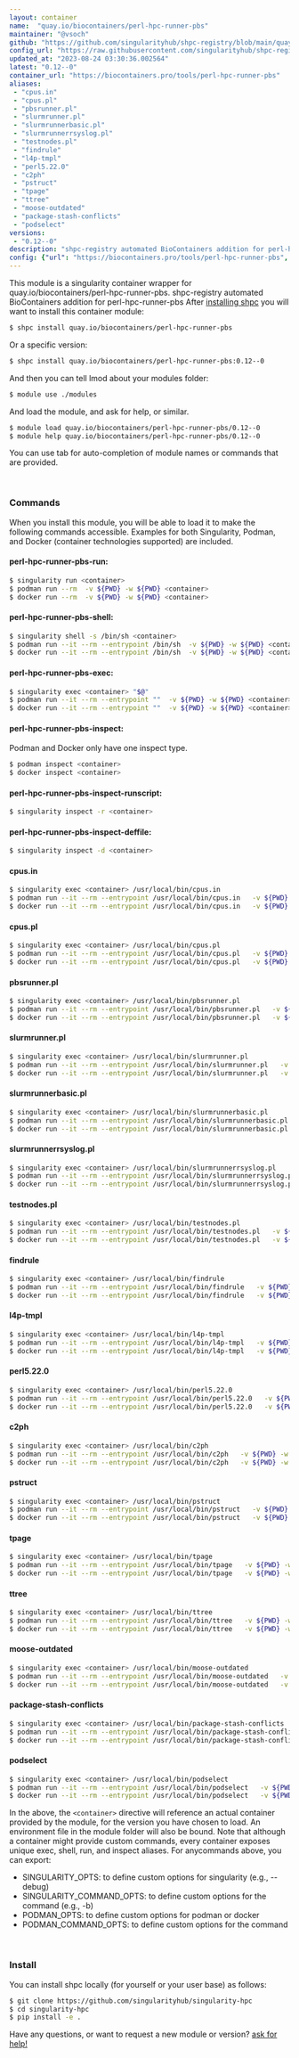 ```yaml
---
layout: container
name:  "quay.io/biocontainers/perl-hpc-runner-pbs"
maintainer: "@vsoch"
github: "https://github.com/singularityhub/shpc-registry/blob/main/quay.io/biocontainers/perl-hpc-runner-pbs/container.yaml"
config_url: "https://raw.githubusercontent.com/singularityhub/shpc-registry/main/quay.io/biocontainers/perl-hpc-runner-pbs/container.yaml"
updated_at: "2023-08-24 03:30:36.002564"
latest: "0.12--0"
container_url: "https://biocontainers.pro/tools/perl-hpc-runner-pbs"
aliases:
 - "cpus.in"
 - "cpus.pl"
 - "pbsrunner.pl"
 - "slurmrunner.pl"
 - "slurmrunnerbasic.pl"
 - "slurmrunnerrsyslog.pl"
 - "testnodes.pl"
 - "findrule"
 - "l4p-tmpl"
 - "perl5.22.0"
 - "c2ph"
 - "pstruct"
 - "tpage"
 - "ttree"
 - "moose-outdated"
 - "package-stash-conflicts"
 - "podselect"
versions:
 - "0.12--0"
description: "shpc-registry automated BioContainers addition for perl-hpc-runner-pbs"
config: {"url": "https://biocontainers.pro/tools/perl-hpc-runner-pbs", "maintainer": "@vsoch", "description": "shpc-registry automated BioContainers addition for perl-hpc-runner-pbs", "latest": {"0.12--0": "sha256:ebe8cdeddd845bef8d94a212cc60e553494267055a1144461758012f3ec2b65d"}, "tags": {"0.12--0": "sha256:ebe8cdeddd845bef8d94a212cc60e553494267055a1144461758012f3ec2b65d"}, "docker": "quay.io/biocontainers/perl-hpc-runner-pbs", "aliases": {"cpus.in": "/usr/local/bin/cpus.in", "cpus.pl": "/usr/local/bin/cpus.pl", "pbsrunner.pl": "/usr/local/bin/pbsrunner.pl", "slurmrunner.pl": "/usr/local/bin/slurmrunner.pl", "slurmrunnerbasic.pl": "/usr/local/bin/slurmrunnerbasic.pl", "slurmrunnerrsyslog.pl": "/usr/local/bin/slurmrunnerrsyslog.pl", "testnodes.pl": "/usr/local/bin/testnodes.pl", "findrule": "/usr/local/bin/findrule", "l4p-tmpl": "/usr/local/bin/l4p-tmpl", "perl5.22.0": "/usr/local/bin/perl5.22.0", "c2ph": "/usr/local/bin/c2ph", "pstruct": "/usr/local/bin/pstruct", "tpage": "/usr/local/bin/tpage", "ttree": "/usr/local/bin/ttree", "moose-outdated": "/usr/local/bin/moose-outdated", "package-stash-conflicts": "/usr/local/bin/package-stash-conflicts", "podselect": "/usr/local/bin/podselect"}}
---
```


This module is a singularity container wrapper for quay.io/biocontainers/perl-hpc-runner-pbs.
shpc-registry automated BioContainers addition for perl-hpc-runner-pbs
After [installing shpc](#install) you will want to install this container module:


```bash
$ shpc install quay.io/biocontainers/perl-hpc-runner-pbs
```

Or a specific version:

```bash
$ shpc install quay.io/biocontainers/perl-hpc-runner-pbs:0.12--0
```

And then you can tell lmod about your modules folder:

```bash
$ module use ./modules
```

And load the module, and ask for help, or similar.

```bash
$ module load quay.io/biocontainers/perl-hpc-runner-pbs/0.12--0
$ module help quay.io/biocontainers/perl-hpc-runner-pbs/0.12--0
```

You can use tab for auto-completion of module names or commands that are provided.

<br>

### Commands

When you install this module, you will be able to load it to make the following commands accessible.
Examples for both Singularity, Podman, and Docker (container technologies supported) are included.

#### perl-hpc-runner-pbs-run:

```bash
$ singularity run <container>
$ podman run --rm  -v ${PWD} -w ${PWD} <container>
$ docker run --rm  -v ${PWD} -w ${PWD} <container>
```

#### perl-hpc-runner-pbs-shell:

```bash
$ singularity shell -s /bin/sh <container>
$ podman run --it --rm --entrypoint /bin/sh  -v ${PWD} -w ${PWD} <container>
$ docker run --it --rm --entrypoint /bin/sh  -v ${PWD} -w ${PWD} <container>
```

#### perl-hpc-runner-pbs-exec:

```bash
$ singularity exec <container> "$@"
$ podman run --it --rm --entrypoint ""  -v ${PWD} -w ${PWD} <container> "$@"
$ docker run --it --rm --entrypoint ""  -v ${PWD} -w ${PWD} <container> "$@"
```

#### perl-hpc-runner-pbs-inspect:

Podman and Docker only have one inspect type.

```bash
$ podman inspect <container>
$ docker inspect <container>
```

#### perl-hpc-runner-pbs-inspect-runscript:

```bash
$ singularity inspect -r <container>
```

#### perl-hpc-runner-pbs-inspect-deffile:

```bash
$ singularity inspect -d <container>
```


#### cpus.in

```bash
$ singularity exec <container> /usr/local/bin/cpus.in
$ podman run --it --rm --entrypoint /usr/local/bin/cpus.in   -v ${PWD} -w ${PWD} <container> -c " $@"
$ docker run --it --rm --entrypoint /usr/local/bin/cpus.in   -v ${PWD} -w ${PWD} <container> -c " $@"
```


#### cpus.pl

```bash
$ singularity exec <container> /usr/local/bin/cpus.pl
$ podman run --it --rm --entrypoint /usr/local/bin/cpus.pl   -v ${PWD} -w ${PWD} <container> -c " $@"
$ docker run --it --rm --entrypoint /usr/local/bin/cpus.pl   -v ${PWD} -w ${PWD} <container> -c " $@"
```


#### pbsrunner.pl

```bash
$ singularity exec <container> /usr/local/bin/pbsrunner.pl
$ podman run --it --rm --entrypoint /usr/local/bin/pbsrunner.pl   -v ${PWD} -w ${PWD} <container> -c " $@"
$ docker run --it --rm --entrypoint /usr/local/bin/pbsrunner.pl   -v ${PWD} -w ${PWD} <container> -c " $@"
```


#### slurmrunner.pl

```bash
$ singularity exec <container> /usr/local/bin/slurmrunner.pl
$ podman run --it --rm --entrypoint /usr/local/bin/slurmrunner.pl   -v ${PWD} -w ${PWD} <container> -c " $@"
$ docker run --it --rm --entrypoint /usr/local/bin/slurmrunner.pl   -v ${PWD} -w ${PWD} <container> -c " $@"
```


#### slurmrunnerbasic.pl

```bash
$ singularity exec <container> /usr/local/bin/slurmrunnerbasic.pl
$ podman run --it --rm --entrypoint /usr/local/bin/slurmrunnerbasic.pl   -v ${PWD} -w ${PWD} <container> -c " $@"
$ docker run --it --rm --entrypoint /usr/local/bin/slurmrunnerbasic.pl   -v ${PWD} -w ${PWD} <container> -c " $@"
```


#### slurmrunnerrsyslog.pl

```bash
$ singularity exec <container> /usr/local/bin/slurmrunnerrsyslog.pl
$ podman run --it --rm --entrypoint /usr/local/bin/slurmrunnerrsyslog.pl   -v ${PWD} -w ${PWD} <container> -c " $@"
$ docker run --it --rm --entrypoint /usr/local/bin/slurmrunnerrsyslog.pl   -v ${PWD} -w ${PWD} <container> -c " $@"
```


#### testnodes.pl

```bash
$ singularity exec <container> /usr/local/bin/testnodes.pl
$ podman run --it --rm --entrypoint /usr/local/bin/testnodes.pl   -v ${PWD} -w ${PWD} <container> -c " $@"
$ docker run --it --rm --entrypoint /usr/local/bin/testnodes.pl   -v ${PWD} -w ${PWD} <container> -c " $@"
```


#### findrule

```bash
$ singularity exec <container> /usr/local/bin/findrule
$ podman run --it --rm --entrypoint /usr/local/bin/findrule   -v ${PWD} -w ${PWD} <container> -c " $@"
$ docker run --it --rm --entrypoint /usr/local/bin/findrule   -v ${PWD} -w ${PWD} <container> -c " $@"
```


#### l4p-tmpl

```bash
$ singularity exec <container> /usr/local/bin/l4p-tmpl
$ podman run --it --rm --entrypoint /usr/local/bin/l4p-tmpl   -v ${PWD} -w ${PWD} <container> -c " $@"
$ docker run --it --rm --entrypoint /usr/local/bin/l4p-tmpl   -v ${PWD} -w ${PWD} <container> -c " $@"
```


#### perl5.22.0

```bash
$ singularity exec <container> /usr/local/bin/perl5.22.0
$ podman run --it --rm --entrypoint /usr/local/bin/perl5.22.0   -v ${PWD} -w ${PWD} <container> -c " $@"
$ docker run --it --rm --entrypoint /usr/local/bin/perl5.22.0   -v ${PWD} -w ${PWD} <container> -c " $@"
```


#### c2ph

```bash
$ singularity exec <container> /usr/local/bin/c2ph
$ podman run --it --rm --entrypoint /usr/local/bin/c2ph   -v ${PWD} -w ${PWD} <container> -c " $@"
$ docker run --it --rm --entrypoint /usr/local/bin/c2ph   -v ${PWD} -w ${PWD} <container> -c " $@"
```


#### pstruct

```bash
$ singularity exec <container> /usr/local/bin/pstruct
$ podman run --it --rm --entrypoint /usr/local/bin/pstruct   -v ${PWD} -w ${PWD} <container> -c " $@"
$ docker run --it --rm --entrypoint /usr/local/bin/pstruct   -v ${PWD} -w ${PWD} <container> -c " $@"
```


#### tpage

```bash
$ singularity exec <container> /usr/local/bin/tpage
$ podman run --it --rm --entrypoint /usr/local/bin/tpage   -v ${PWD} -w ${PWD} <container> -c " $@"
$ docker run --it --rm --entrypoint /usr/local/bin/tpage   -v ${PWD} -w ${PWD} <container> -c " $@"
```


#### ttree

```bash
$ singularity exec <container> /usr/local/bin/ttree
$ podman run --it --rm --entrypoint /usr/local/bin/ttree   -v ${PWD} -w ${PWD} <container> -c " $@"
$ docker run --it --rm --entrypoint /usr/local/bin/ttree   -v ${PWD} -w ${PWD} <container> -c " $@"
```


#### moose-outdated

```bash
$ singularity exec <container> /usr/local/bin/moose-outdated
$ podman run --it --rm --entrypoint /usr/local/bin/moose-outdated   -v ${PWD} -w ${PWD} <container> -c " $@"
$ docker run --it --rm --entrypoint /usr/local/bin/moose-outdated   -v ${PWD} -w ${PWD} <container> -c " $@"
```


#### package-stash-conflicts

```bash
$ singularity exec <container> /usr/local/bin/package-stash-conflicts
$ podman run --it --rm --entrypoint /usr/local/bin/package-stash-conflicts   -v ${PWD} -w ${PWD} <container> -c " $@"
$ docker run --it --rm --entrypoint /usr/local/bin/package-stash-conflicts   -v ${PWD} -w ${PWD} <container> -c " $@"
```


#### podselect

```bash
$ singularity exec <container> /usr/local/bin/podselect
$ podman run --it --rm --entrypoint /usr/local/bin/podselect   -v ${PWD} -w ${PWD} <container> -c " $@"
$ docker run --it --rm --entrypoint /usr/local/bin/podselect   -v ${PWD} -w ${PWD} <container> -c " $@"
```



In the above, the `<container>` directive will reference an actual container provided
by the module, for the version you have chosen to load. An environment file in the
module folder will also be bound. Note that although a container
might provide custom commands, every container exposes unique exec, shell, run, and
inspect aliases. For anycommands above, you can export:

 - SINGULARITY_OPTS: to define custom options for singularity (e.g., --debug)
 - SINGULARITY_COMMAND_OPTS: to define custom options for the command (e.g., -b)
 - PODMAN_OPTS: to define custom options for podman or docker
 - PODMAN_COMMAND_OPTS: to define custom options for the command

<br>

### Install

You can install shpc locally (for yourself or your user base) as follows:

```bash
$ git clone https://github.com/singularityhub/singularity-hpc
$ cd singularity-hpc
$ pip install -e .
```

Have any questions, or want to request a new module or version? [ask for help!](https://github.com/singularityhub/singularity-hpc/issues)